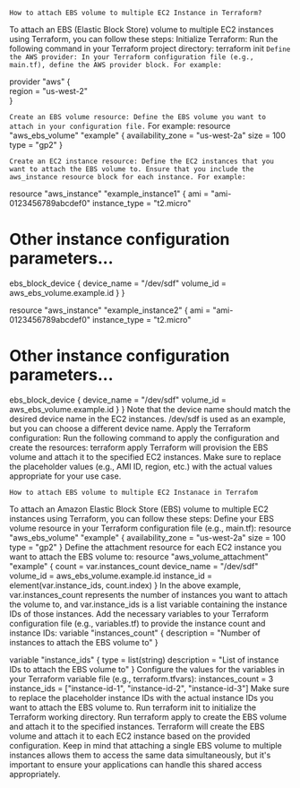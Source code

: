 `How to attach EBS volume to multiple EC2 Instance in Terraform?`

To attach an EBS (Elastic Block Store) volume to multiple EC2 instances using Terraform, you can follow these steps:
Initialize Terraform: Run the following command in your Terraform project directory:
terraform init
`Define the AWS provider: In your Terraform configuration file (e.g., main.tf), define the AWS provider block. For example:`

provider "aws" {<br>
  region = "us-west-2"<br>
}


`Create an EBS volume resource: Define the EBS volume you want to attach in your configuration file.` For example:
resource "aws_ebs_volume" "example" {
  availability_zone = "us-west-2a"
  size              = 100
  type              = "gp2"
}

`Create an EC2 instance resource: Define the EC2 instances that you want to attach the EBS volume to. Ensure that you include the aws_instance resource block for each instance. For example:`

resource "aws_instance" "example_instance1" {
ami           = "ami-0123456789abcdef0"
instance_type = "t2.micro"

# Other instance configuration parameters...

  ebs_block_device {
    device_name = "/dev/sdf"
    volume_id   = aws_ebs_volume.example.id
  }
}

resource "aws_instance" "example_instance2" {
  ami           = "ami-0123456789abcdef0"
  instance_type = "t2.micro"

  # Other instance configuration parameters...

  ebs_block_device {
    device_name = "/dev/sdf"
    volume_id   = aws_ebs_volume.example.id
  }
}
Note that the device name should match the desired device name in the EC2 instances. /dev/sdf is used as an example, but you can choose a different device name.
Apply the Terraform configuration: Run the following command to apply the configuration and create the resources: terraform apply
Terraform will provision the EBS volume and attach it to the specified EC2 instances. Make sure to replace the placeholder values (e.g., AMI ID, region, etc.) with the actual values appropriate for your use case.


`How to attach EBS volume to multiple EC2 Instanace in Terrafom`

To attach an Amazon Elastic Block Store (EBS) volume to multiple EC2 instances using Terraform, you can follow these steps:
Define your EBS volume resource in your Terraform configuration file (e.g., main.tf):
resource "aws_ebs_volume" "example" {
  availability_zone = "us-west-2a"
  size              = 100
  type              = "gp2"
}
Define the attachment resource for each EC2 instance you want to attach the EBS volume to:
resource "aws_volume_attachment" "example" {
  count       = var.instances_count
  device_name = "/dev/sdf"
  volume_id   = aws_ebs_volume.example.id
  instance_id = element(var.instance_ids, count.index)
}
In the above example, var.instances_count represents the number of instances you want to attach the volume to, and var.instance_ids is a list variable containing the instance IDs of those instances.
Add the necessary variables to your Terraform configuration file (e.g., variables.tf) to provide the instance count and instance IDs:
variable "instances_count" {
  description = "Number of instances to attach the EBS volume to"
}

variable "instance_ids" {
  type        = list(string)
  description = "List of instance IDs to attach the EBS volume to"
}
Configure the values for the variables in your Terraform variable file (e.g., terraform.tfvars):
instances_count = 3
instance_ids    = ["instance-id-1", "instance-id-2", "instance-id-3"]
Make sure to replace the placeholder instance IDs with the actual instance IDs you want to attach the EBS volume to.
Run terraform init to initialize the Terraform working directory.
Run terraform apply to create the EBS volume and attach it to the specified instances.
Terraform will create the EBS volume and attach it to each EC2 instance based on the provided configuration. Keep in mind that attaching a single EBS volume to multiple instances allows them to access the same data simultaneously, but it's important to ensure your applications can handle this shared access appropriately.

